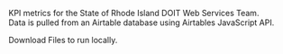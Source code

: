 KPI metrics for the State of Rhode Island DOIT Web Services Team.  
Data is pulled from an Airtable database using Airtables JavaScript API.

Download Files to run locally.